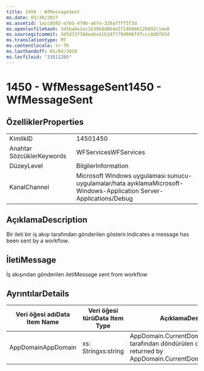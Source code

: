 ```yaml
---
title: 1450 - WfMessageSent
ms.date: 03/30/2017
ms.assetid: 1acc8b92-a76d-479b-a6fe-328affff5f3d
ms.openlocfilehash: 5d5ba6e1ec1b39b8d864e5f24b086120892c1ee8
ms.sourcegitcommit: 3d5d33f384eeba41b2dff79d096f47ccc8d8f03d
ms.translationtype: MT
ms.contentlocale: tr-TR
ms.lasthandoff: 05/04/2018
ms.locfileid: "33511205"
---
```

# <a name="1450---wfmessagesent"></a><span data-ttu-id="4bbc0-102">1450 - WfMessageSent</span><span class="sxs-lookup"><span data-stu-id="4bbc0-102">1450 - WfMessageSent</span></span>
## <a name="properties"></a><span data-ttu-id="4bbc0-103">Özellikler</span><span class="sxs-lookup"><span data-stu-id="4bbc0-103">Properties</span></span>  
  
|||  
|-|-|  
|<span data-ttu-id="4bbc0-104">Kimlik</span><span class="sxs-lookup"><span data-stu-id="4bbc0-104">ID</span></span>|<span data-ttu-id="4bbc0-105">1450</span><span class="sxs-lookup"><span data-stu-id="4bbc0-105">1450</span></span>|  
|<span data-ttu-id="4bbc0-106">Anahtar Sözcükler</span><span class="sxs-lookup"><span data-stu-id="4bbc0-106">Keywords</span></span>|<span data-ttu-id="4bbc0-107">WFServices</span><span class="sxs-lookup"><span data-stu-id="4bbc0-107">WFServices</span></span>|  
|<span data-ttu-id="4bbc0-108">Düzey</span><span class="sxs-lookup"><span data-stu-id="4bbc0-108">Level</span></span>|<span data-ttu-id="4bbc0-109">Bilgiler</span><span class="sxs-lookup"><span data-stu-id="4bbc0-109">Information</span></span>|  
|<span data-ttu-id="4bbc0-110">Kanal</span><span class="sxs-lookup"><span data-stu-id="4bbc0-110">Channel</span></span>|<span data-ttu-id="4bbc0-111">Microsoft Windows uygulaması sunucu-uygulamalar/hata ayıklama</span><span class="sxs-lookup"><span data-stu-id="4bbc0-111">Microsoft-Windows-Application Server-Applications/Debug</span></span>|  
  
## <a name="description"></a><span data-ttu-id="4bbc0-112">Açıklama</span><span class="sxs-lookup"><span data-stu-id="4bbc0-112">Description</span></span>  
 <span data-ttu-id="4bbc0-113">Bir ileti bir iş akışı tarafından gönderilen gösterir.</span><span class="sxs-lookup"><span data-stu-id="4bbc0-113">Indicates a message has been sent by a workflow.</span></span>  
  
## <a name="message"></a><span data-ttu-id="4bbc0-114">İleti</span><span class="sxs-lookup"><span data-stu-id="4bbc0-114">Message</span></span>  
 <span data-ttu-id="4bbc0-115">İş akışından gönderilen ileti</span><span class="sxs-lookup"><span data-stu-id="4bbc0-115">Message sent from workflow</span></span>  
  
## <a name="details"></a><span data-ttu-id="4bbc0-116">Ayrıntılar</span><span class="sxs-lookup"><span data-stu-id="4bbc0-116">Details</span></span>  
  
|<span data-ttu-id="4bbc0-117">Veri öğesi adı</span><span class="sxs-lookup"><span data-stu-id="4bbc0-117">Data Item Name</span></span>|<span data-ttu-id="4bbc0-118">Veri öğesi türü</span><span class="sxs-lookup"><span data-stu-id="4bbc0-118">Data Item Type</span></span>|<span data-ttu-id="4bbc0-119">Açıklama</span><span class="sxs-lookup"><span data-stu-id="4bbc0-119">Description</span></span>|  
|--------------------|--------------------|-----------------|  
|<span data-ttu-id="4bbc0-120">AppDomain</span><span class="sxs-lookup"><span data-stu-id="4bbc0-120">AppDomain</span></span>|<span data-ttu-id="4bbc0-121">xs: String</span><span class="sxs-lookup"><span data-stu-id="4bbc0-121">xs:string</span></span>|<span data-ttu-id="4bbc0-122">AppDomain.CurrentDomain.FriendlyName tarafından döndürülen dize.</span><span class="sxs-lookup"><span data-stu-id="4bbc0-122">The string returned by AppDomain.CurrentDomain.FriendlyName.</span></span>|
